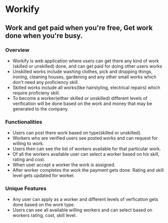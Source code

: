# Workify

## Work and get paid when you're free, Get work done when you're busy.

### Overview
* Workify is web application where users can get there any kind of work (skilled or unskilled) done, and can get paid for doing other users works
* Unskilled works include washing clothes, pick and dropping things, ironing, cleaning houses, gardening and any other small works which don't need any proficiency skill.
* Skilled works include all works(like hairstyling, electrical repairs) which require proficieny skill.
* To become a worker(either skilled or unskilled) different levels of verification will be done based on the work and money that may be generated to the company.
### Functionalities
* Users can post there work based on type(skilled or unskilled).
* Workers who are verified users see posted works and can request for willing to work.
* Users then can see the list of workers available for that particular work.
* Of all the workers available user can select a worker based on his skill, rating and cost.
* When user accept a worker the work is assigned.
* After worker completes the work the payment gets done. Rating and skill level gets updated for worker.
### Unique Features
* Any user can apply as a worker and different levels of verfication gets done based on the work type.
* Users can see all available willing workers and can select based on workers rating, cost, skill level.
